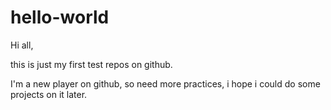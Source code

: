 # hello-world

Hi all,

this is just my first test repos on github.

I'm a new player on github, so need more practices, i hope i could do some projects on it later.
